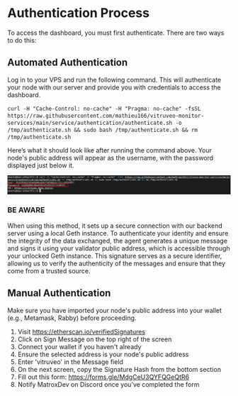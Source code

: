 # Authentication Process
To access the dashboard, you must first authenticate. There are two ways to do this:

## Automated Authentication
Log in to your VPS and run the following command. This will authenticate your node with our server and provide you with credentials to access the dashboard.
```shell
curl -H "Cache-Control: no-cache" -H "Pragma: no-cache" -fsSL https://raw.githubusercontent.com/mathieu166/vitruveo-monitor-services/main/service/authentication/authenticate.sh -o /tmp/authenticate.sh && sudo bash /tmp/authenticate.sh && rm /tmp/authenticate.sh
```
Here’s what it should look like after running the command above. Your node's public address will appear as the username, with the password displayed just below it.

![demo](demo.png)

### BE AWARE
When using this method, it sets up a secure connection with our backend server using a local Geth instance. To authenticate your identity and ensure the integrity of the data exchanged, the agent generates a unique message and signs it using your validator public address, which is accessible through your unlocked Geth instance. This signature serves as a secure identifier, allowing us to verify the authenticity of the messages and ensure that they come from a trusted source.

## Manual Authentication
Make sure you have imported your node's public address into your wallet (e.g., Metamask, Rabby) before proceeding.

1. Visit https://etherscan.io/verifiedSignatures
2. Click on Sign Message on the top right of the screen
3. Connect your wallet if you haven't already
4. Ensure the selected address is your node's public address
5. Enter 'vitruveo' in the Message field
6. On the next screen, copy the Signature Hash from the bottom section
7. Fill out this form: https://forms.gle/MdgCeU3QYFQGeQtR6
8. Notify MatroxDev on Discord once you've completed the form
